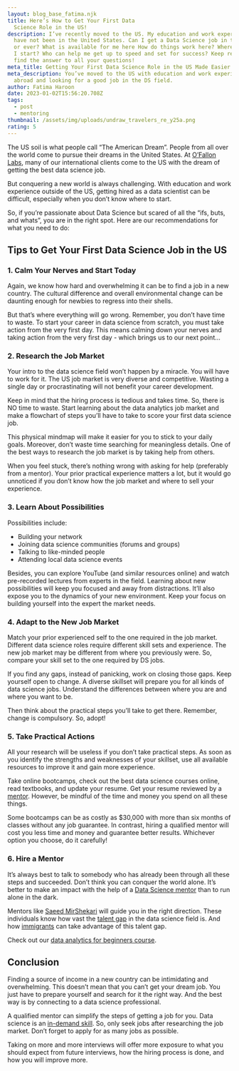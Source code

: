 ```yaml
---
layout: blog_base_fatima.njk
title: Here’s How to Get Your First Data
  Science Role in the US!
description: I’ve recently moved to the US. My education and work experience
  have not been in the United States. Can I get a Data Science job in the US now
  or ever? What is available for me here How do things work here? Where should
  I start? Who can help me get up to speed and set for success? Keep reading to
  find the answer to all your questions!
meta_title: Getting Your First Data Science Role in the US Made Easier | O’Fallon Labs
meta_description: You’ve moved to the US with education and work experience from
  abroad and looking for a good job in the DS field. 
author: Fatima Haroon
date: 2023-01-02T15:56:20.708Z
tags:
  - post
  - mentoring
thumbnail: /assets/img/uploads/undraw_travelers_re_y25a.png
rating: 5
---
```

<!--StartFragment-->

The US soil is what people call “The American Dream”. People from all over the world come to pursue their dreams in the United States. At [O’Fallon Labs](https://saeedmirshekari.com/), many of our international clients come to the US with the dream of getting the best data science job. 

But conquering a new world is always challenging. With education and work experience outside of the US, getting hired as a data scientist can be difficult, especially when you don’t know where to start. 

So, if you’re passionate about Data Science but scared of all the “ifs, buts, and whats”, you are in the right spot. Here are our recommendations for what you need to do:

<h2>Tips to Get Your First Data Science Job in the US</h2>

<h3>1. Calm Your Nerves and Start Today</h3>

Again, we know how hard and overwhelming it can be to find a job in a new country. The cultural difference and overall environmental change can be daunting enough for newbies to regress into their shells. 

But that’s where everything will go wrong. Remember, you don’t have time to waste. To start your career in data science from scratch, you must take action from the very first day. This means calming down your nerves and taking action from the very first day - which brings us to our next point...

<h3>2. Research the Job Market</h3>

Your intro to the data science field won’t happen by a miracle. You will have to work for it. The US job market is very diverse and competitive. Wasting a single day or procrastinating will not benefit your career development. 

Keep in mind that the hiring process is tedious and takes time. So, there is NO time to waste. Start learning about the data analytics job market and make a flowchart of steps you’ll have to take to score your first data science job. 

This physical mindmap will make it easier for you to stick to your daily goals. Moreover, don’t waste time searching for meaningless details. One of the best ways to research the job market is by taking help from others. 

When you feel stuck, there’s nothing wrong with asking for help (preferably from a mentor). Your prior practical experience matters a lot, but it would go unnoticed if you don’t know how the job market and where to sell your experience. 

<h3>3. Learn About Possibilities</h3>

Possibilities include:

* Building your network
* Joining data science communities (forums and groups)
* Talking to like-minded people 
* Attending local data science events

Besides, you can explore YouTube (and similar resources online) and watch pre-recorded lectures from experts in the field. Learning about new possibilities will keep you focused and away from distractions. It’ll also expose you to the dynamics of your new environment. Keep your focus on building yourself into the expert the market needs. 

<h3>4. Adapt to the New Job Market</h3>

Match your prior experienced self to the one required in the job market. Different data science roles require different skill sets and experience. The new job market may be different from where you previously were. So, compare your skill set to the one required by DS jobs. 

If you find any gaps, instead of panicking, work on closing those gaps. Keep yourself open to change. A diverse skillset will prepare you for all kinds of data science jobs. Understand the differences between where you are and where you want to be. 

Then think about the practical steps you’ll take to get there. Remember, change is compulsory. So, adopt!

<h3>5. Take Practical Actions</h3>

All your research will be useless if you don’t take practical steps. As soon as you identify the strengths and weaknesses of your skillset, use all available resources to improve it and gain more experience. 

Take online bootcamps, check out the best data science courses online, read textbooks, and update your resume. Get your resume reviewed by a [mentor](https://saeedmirshekari.com/blog/2022-08-15-why-you-need-a-data-science-career-mentor/). However, be mindful of the time and money you spend on all these things. 

Some bootcamps can be as costly as $30,000 with more than six months of classes without any job guarantee. In contrast, hiring a qualified mentor will cost you less time and money and guarantee better results. Whichever option you choose, do it carefully!

<h3>6. Hire a Mentor</h3>

It’s always best to talk to somebody who has already been through all these steps and succeeded. Don’t think you can conquer the world alone. It’s better to make an impact with the help of a [Data Science mentor](https://omentors.com/mentors/) than to run alone in the dark. 

Mentors like [Saeed MirShekari](https://saeedmirshekari.com/team/) will guide you in the right direction. These individuals know how vast the [talent gap](https://saeedmirshekari.com/blog/2022-05-19-the-talent-gap-in-data-science-today-and-tomorrow/) in the data science field is. And how [immigrants](https://saeedmirshekari.com/blog/2022-05-23-data-science-opportunities-and-immigrants-with-higher-educations/) can take advantage of this talent gap.

Check out our [data analytics for beginners course](https://saeedmirshekari.com/data-science-learning-program/). 

<h2>Conclusion</h2>

Finding a source of income in a new country can be intimidating and overwhelming. This doesn’t mean that you can’t get your dream job. You just have to prepare yourself and search for it the right way. And the best way is by connecting to a data science professional. 

A qualified mentor can simplify the steps of getting a job for you. Data science is an [in-demand skill](https://saeedmirshekari.com/blog/2022-07-15-top-10-most-in-demand-skills-for-data-scientists-in-2022/). So, only seek jobs after researching the job market. Don’t forget to apply for as many jobs as possible. 

Taking on more and more interviews will offer more exposure to what you should expect from future interviews, how the hiring process is done, and how you will improve more. 

<!--EndFragment-->